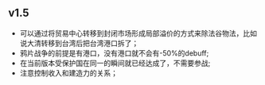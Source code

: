## v1.5
- 可以通过将贸易中心转移到封闭市场形成局部溢价的方式来除法谷物法，比如说大清转移到台湾后把台湾港口拆了；
- 鸦片战争的前提是有港口，没有港口就不会有-50%的debuff;
- 在当前版本受保护国在同一的瞬间就已经达成了，不需要参战;
- 注意控制收入和建造力的关系；